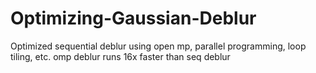 # Optimizing-Gaussian-Deblur
Optimized sequential deblur using open mp, parallel programming, loop tiling, etc. 
omp deblur runs 16x faster than seq deblur
